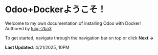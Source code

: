 # Odoo+Dockerようこそ！
Welcome to my own documentation of installing Odoo with Docker!
Authored by [luigi-2ba3](https://github.com/luigi-2ba3)

To get started, navigate through the navigation bar on top or click **Next ->**

**Last Updated**: 4/21/2025, 10PM
